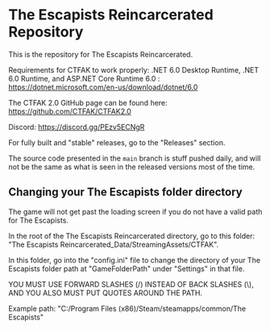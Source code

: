 # The Escapists Reincarcerated Repository

This is the repository for The Escapists Reincarcerated.

Requirements for CTFAK to work properly: 
.NET 6.0 Desktop Runtime, .NET 6.0 Runtime, and ASP.NET Core Runtime 6.0 : https://dotnet.microsoft.com/en-us/download/dotnet/6.0

The CTFAK 2.0 GitHub page can be found here: https://github.com/CTFAK/CTFAK2.0

Discord: https://discord.gg/PEzv5ECNgR

For fully built and "stable" releases, go to the "Releases" section.

The source code presented in the ```main``` branch is stuff pushed daily, and will not be the same as what is seen in the released versions most of the time.

## Changing your The Escapists folder directory

The game will not get past the loading screen if you do not have a valid path for The Escapists.

In the root of the The Escapists Reincarcerated directory, go to this folder: "The Escapists Reincarcerated_Data/StreamingAssets/CTFAK".

In this folder, go into the "config.ini" file to change the directory of your The Escapists folder path at "GameFolderPath" under "Settings" in that file. 

YOU MUST USE FORWARD SLASHES (/) INSTEAD OF BACK SLASHES (\\), AND YOU ALSO MUST PUT QUOTES AROUND THE PATH.

Example path: "C:/Program Files (x86)/Steam/steamapps/common/The Escapists"
